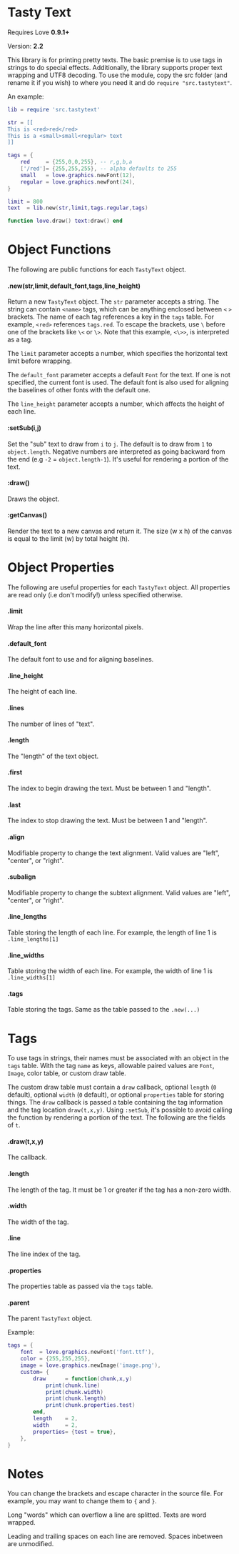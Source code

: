 Tasty Text
==========

Requires Love **0.9.1+**

Version: **2.2**

This library is for printing pretty texts. The basic premise is to 
use tags in strings to do special effects. Additionally, the library 
supports proper text wrapping and UTF8 decoding. To use the module, 
copy the src folder (and rename it if you wish) to where you need it and
do `require "src.tastytext"`.

An example:

````lua
lib = require 'src.tastytext'

str = [[
This is <red>red</red>
This is a <small>small<regular> text
]]

tags = {
	red     = {255,0,0,255}, -- r,g,b,a
	['/red']= {255,255,255}, -- alpha defaults to 255
	small   = love.graphics.newFont(12),
	regular = love.graphics.newFont(24),
}

limit = 800
text  = lib.new(str,limit,tags.regular,tags)

function love.draw() text:draw() end
````

Object Functions
================
The following are public functions for each `TastyText` object.

#### .new(str,limit,default_font,tags,line_height)
Return a new `TastyText` object. The `str` parameter accepts a string. 
The string can contain `<name>` tags, which can be anything enclosed 
between `<` `>` brackets. The name of each tag references a key in the 
`tags` table. For example, `<red>` references `tags.red`. To escape the 
brackets, use `\` before one of the brackets like `\<` or `\>`. 
Note that this example, `<\>>`, is interpreted as a tag.

The `limit` parameter accepts a number, which specifies the horizontal 
text limit before wrapping. 

The `default_font` parameter accepts a default `Font` for the text. If 
one is not specified, the current font is used. The default font is 
also used for aligning the baselines of other fonts with the default one.

The `line_height` parameter accepts a number, which affects 
the height of each line.

#### :setSub(i,j)
Set the "sub" text to draw from `i` to `j`. The default is to draw from 
`1` to `object.length`. Negative numbers are interpreted as going 
backward from the end (e.g `-2` = `object.length-1`). It's useful for 
rendering a portion of the text.

#### :draw()
Draws the object.

#### :getCanvas()
Render the text to a new canvas and return it. The size (w x h) of the 
canvas is equal to the limit (w) by total height (h).

Object Properties
=================

The following are useful properties for each `TastyText` object. All properties 
are read only (i.e don't modify!) unless specified otherwise.

#### .limit 
Wrap the line after this many horizontal pixels.

#### .default_font 
The default font to use and for aligning baselines.

#### .line_height 
The height of each line.

#### .lines 
The number of lines of "text".

#### .length 
The "length" of the text object.

#### .first 
The index to begin drawing the text. Must be between 1 and "length".

#### .last 
The index to stop drawing the text. Must be between 1 and "length".

#### .align 
Modifiable property to change the text alignment. Valid values are 
"left", "center", or "right".

#### .subalign
Modifiable property to change the subtext alignment. Valid values are 
"left", "center", or "right".

#### .line_lengths 
Table storing the length of each line. For example, the length of line 
1 is `.line_lengths[1]`
	
#### .line_widths 
Table storing the width of each line. For example, the width of line 
1 is `.line_widths[1]`	

#### .tags 
Table storing the tags. Same as the table passed to the `.new(...)`

Tags
====

To use tags in strings, their names must be associated with an object 
in the `tags` table. With the tag `name` as keys, allowable paired values 
are `Font`, `Image`, color table, or custom draw table.

The custom draw table must contain a `draw` callback, optional `length` 
(`0` default), optional `width` (`0` default), or optional `properties` 
table for storing things. The `draw` callback is passed a table containing 
the tag information and the tag location `draw(t,x,y)`. Using `:setSub`, 
it's possible to avoid calling the function by rendering a portion of 
the text. The following are the fields of `t`.

#### .draw(t,x,y) 
The callback.

#### .length
The length of the tag. It must be 1 or greater if the tag has a non-zero width.

#### .width
The width of the tag.

#### .line
The line index of the tag.

#### .properties
The properties table as passed via the `tags` table.

#### .parent
The parent `TastyText` object.

Example:

````lua
tags = {
	font  = love.graphics.newFont('font.ttf'),
	color = {255,255,255},
	image = love.graphics.newImage('image.png'),
	custom= {
		draw      = function(chunk,x,y)
			print(chunk.line)
			print(chunk.width)
			print(chunk.length)
			print(chunk.properties.test)
		end,
		length    = 2,
		width     = 2,
		properties= {test = true},
	},
}
````

Notes
=====

You can change the brackets and escape character in the source file. 
For example, you may want to change them to `{` and `}`.

Long "words" which can overflow a line are splitted. Texts are word 
wrapped.

Leading and trailing spaces on each line are removed. Spaces inbetween 
are unmodified.
